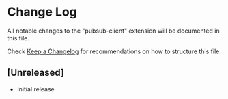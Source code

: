 # Change Log

All notable changes to the "pubsub-client" extension will be documented in this file.

Check [Keep a Changelog](http://keepachangelog.com/) for recommendations on how to structure this file.

## [Unreleased]

- Initial release